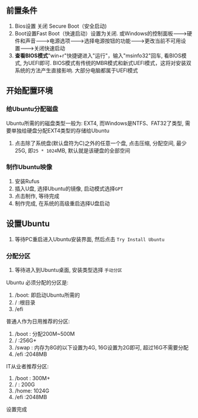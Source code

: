 ## 前置条件
1. Bios设置 关闭 Secure Boot（安全启动)
2. Boot设置Fast Boot（快速启动）设置为关闭. 或Windows的控制面板--->硬件和声音--->电源选项--->选择电源按钮的功能--->更改当前不可用设置--->关闭快速启动
3. **查看BIOS模式**"win+r"快捷键进入"运行"，输入"msinfo32"回车, 看BIOS模式, 为UEFI即可. BIOS模式有传统的MBR模式和新式UEFI模式，这将对安装双系统的方法产生直接影响. 大部分电脑都属于UEFI模式

## 开始配置环境
### 给Ubuntu分配磁盘
Ubuntu所需的的磁盘类型一般为: EXT4, 而Windows是NTFS、FAT32了类型, 需要单独给硬盘分配EXT4类型的存储给Ubuntu

1. 点击除了系统盘(默认盘符为C)之外的任意一个盘, 点击压缩, 分配空间, 最少25G, 即`25 * 1024`MB, 默认就是该硬盘的全部空间

### 制作Ubuntu映像
1. 安装Rufus
2. 插入U盘, 选择Ubuntu的镜像, 启动模式选择`GPT`
3. 点击制作, 等待完成
4. 制作完成, 在系统的高级重启选择U盘启动
## 设置Ubuntu
1. 等待PC重启进入Ubuntu安装界面, 然后点击 `Try Install Ubuntu`
### 分配分区
1. 等待进入到Ubuntu桌面, 安装类型选择 `手动分区`

Ubuntu 必须分配的分区是:
1. /boot: 即启动Ubuntu所需的
2. / :根目录
3. /efi

普通人作为日用推荐的分区:
1. /boot : 分配200M~500M
2. / :256G+
3. /swap : 内存为8G的以下设置为4G, 16G设置为2G即可, 超过16G不需要分配
4. /efi :2048MB 

IT从业者推荐分区:
1. /boot : 300M+
2. / : 200G
3. /home: 1024G
4. /efi :2048MB

设置完成